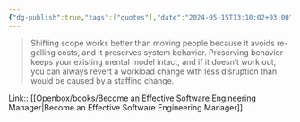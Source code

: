 ```yaml
---
{"dg-publish":true,"tags":["quotes"],"date":"2024-05-15T13:10:02+03:00","title":"shifting scope works better than moving people","aliases":"shifting scope works better than moving people","dg-path":"/quotes/202405151310.md","permalink":"/quotes/202405151310/","dgPassFrontmatter":true}
---
```



> Shifting scope works better than moving people because it avoids re-gelling costs, and it preserves system behavior. Preserving behavior keeps your existing mental model intact, and if it doesn’t work out, you can always revert a workload change with less disruption than would be caused by a staffing change.

Link:: [[Openbox/books/Become an Effective Software Engineering Manager|Become an Effective Software Engineering Manager]]

